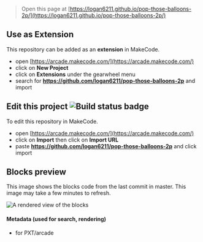  


> Open this page at [https://logan6211.github.io/pop-those-balloons-2p/](https://logan6211.github.io/pop-those-balloons-2p/)

## Use as Extension

This repository can be added as an **extension** in MakeCode.

* open [https://arcade.makecode.com/](https://arcade.makecode.com/)
* click on **New Project**
* click on **Extensions** under the gearwheel menu
* search for **https://github.com/logan6211/pop-those-balloons-2p** and import

## Edit this project ![Build status badge](https://github.com/logan6211/pop-those-balloons-2p/workflows/MakeCode/badge.svg)

To edit this repository in MakeCode.

* open [https://arcade.makecode.com/](https://arcade.makecode.com/)
* click on **Import** then click on **Import URL**
* paste **https://github.com/logan6211/pop-those-balloons-2p** and click import

## Blocks preview

This image shows the blocks code from the last commit in master.
This image may take a few minutes to refresh.

![A rendered view of the blocks](https://github.com/logan6211/pop-those-balloons-2p/raw/master/.github/makecode/blocks.png)

#### Metadata (used for search, rendering)

* for PXT/arcade
<script src="https://makecode.com/gh-pages-embed.js"></script><script>makeCodeRender("{{ site.makecode.home_url }}", "{{ site.github.owner_name }}/{{ site.github.repository_name }}");</script>
